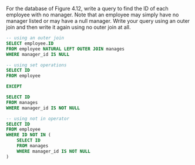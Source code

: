 For the database of Figure 4.12, write a query to find the ID of each employee with no manager. Note that an employee may simply have no manager listed or may have a null manager. Write your query using an outer join and then write it again using no outer join at all.

```SQL
-- using an outer join
SELECT employee.ID
FROM employee NATURAL LEFT OUTER JOIN manages
WHERE manager_id IS NULL
```

```SQL
-- using set operations
SELECT ID 
FROM employee

EXCEPT

SELECT ID
FROM manages
WHERE manager_id IS NOT NULL
```

```SQL
-- using not in operator
SELECT ID
FROM employee
WHERE ID NOT IN (
    SELECT ID
    FROM manages
    WHERE manager_id IS NOT NULL
)
```